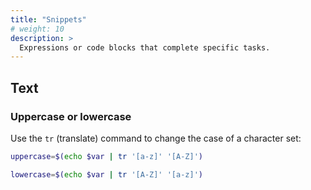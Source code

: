 ```yaml
---
title: "Snippets"
# weight: 10
description: >
  Expressions or code blocks that complete specific tasks.
---
```


## Text

### Uppercase or lowercase

Use the `tr` (translate) command to change the case of a character set:

```bash
uppercase=$(echo $var | tr '[a-z]' '[A-Z]')

lowercase=$(echo $var | tr '[A-Z]' '[a-z]')
```